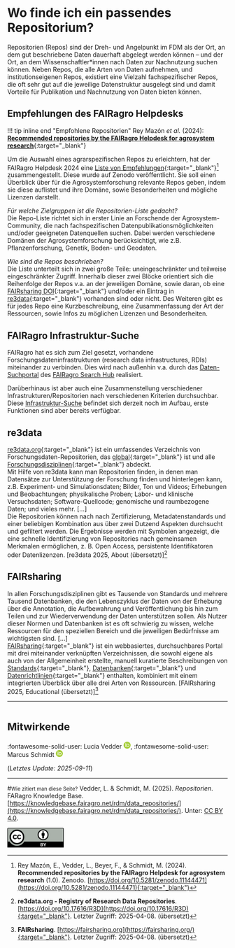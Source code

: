 # Wo finde ich ein passendes Repositorium?

Repositorien (Repos) sind der Dreh- und Angelpunkt im FDM als der Ort, an dem gut beschriebene Daten dauerhaft abgelegt werden können – und der Ort, an dem Wissenschaftler*innen nach Daten zur Nachnutzung suchen können.
Neben Repos, die alle Arten von Daten aufnehmen, und institutionseigenen Repos, existiert eine Vielzahl fachspezifischer Repos, die oft sehr gut auf die jeweilige Datenstruktur ausgelegt sind und damit Vorteile für Publikation und Nachnutzung von Daten bieten können.



## Empfehlungen des FAIRagro Helpdesks

!!! tip inline end "Empfohlene Repositorien"
	Rey Mazón _et al._ (2024): [**Recommended repositories by the FAIRagro Helpdesk for agrosystem research**](https://doi.org/10.5281/zenodo.11144471){:target="_blank"}

Um die Auswahl eines agrarspezifischen Repos zu erleichtern, hat der FAIRagro Helpdesk 2024 eine [Liste von Empfehlungen](https://zenodo.org/records/11144471){:target="_blank"}[^1] zusammengestellt.
Diese wurde auf Zenodo veröffentlicht.
Sie soll einen Überblick über für die Agrosystemforschung relevante Repos geben, indem sie diese auflistet und ihre Domäne, sowie Besonderheiten und mögliche Lizenzen darstellt.

[^1]: Rey Mazón, E., Vedder, L., Beyer, F., & Schmidt, M. (2024). **Recommended repositories by the FAIRagro Helpdesk for agrosystem research** (1.0). Zenodo. [https://doi.org/10.5281/zenodo.11144471](https://doi.org/10.5281/zenodo.11144471){:target="_blank"}


_Für welche Zielgruppen ist die Repositorien-Liste gedacht?_  
Die Repo-Liste richtet sich in erster Linie an Forschende der Agrosystem-Community, die nach fachspezifischen Datenpublikationsmöglichkeiten und/oder geeigneten Datenquellen suchen.
Dabei werden verschiedene Domänen der Agrosystemforschung berücksichtigt, wie z.B. Pflanzenforschung, Genetik, Boden- und Geodaten.

_Wie sind die Repos beschrieben?_  
Die Liste unterteilt sich in zwei große Teile: uneingeschränkter und teilweise eingeschränkter Zugriff.
Innerhalb dieser zwei Blöcke orientiert sich die Reihenfolge der Repos v.a. an der jeweiligen Domäne, sowie daran, ob eine [FAIRsharing DOI](https://fairsharing.org/){:target="_blank"} und/oder ein Eintrag in [re3data](https://www.re3data.org/){:target="_blank"} vorhanden sind oder nicht.
Des Weiteren gibt es für jedes Repo eine Kurzbeschreibung, eine Zusammenfassung der Art der Ressourcen, sowie Infos zu möglichen Lizenzen und Besonderheiten.



## FAIRagro Infrastruktur-Suche
FAIRagro hat es sich zum Ziel gesetzt, vorhandene Forschungsdateninfrastrukturen (research data infrastructures, RDIs) miteinander zu verbinden.
Dies wird nach außenhin v.a. durch das [Daten-Suchportal](https://datasets.search-hub.fairagro.net/) des [FAIRagro Search Hub](../services.md/#fairagro-search-hub) realisiert.

Darüberhinaus ist aber auch eine Zusammenstellung verschiedener Infrastrukturen/Repositorien nach verschiedenen Kriterien durchsuchbar.  
Diese [Infrastruktur-Suche](https://repositories.search-hub.fairagro.net/) befindet sich derzeit noch im Aufbau, erste Funktionen sind aber bereits verfügbar.



## re3data
[re3data.org](https://www.re3data.org/){:target="_blank"} ist ein umfassendes Verzeichnis von Forschungsdaten-Repositorien, das [global](https://www.re3data.org/browse/by-country/){:target="_blank"} ist und alle [Forschungsdisziplinen](https://www.re3data.org/browse/by-subject/){:target="_blank"} abdeckt.  
Mit Hilfe von re3data kann man Repositorien finden, in denen man Datensätze zur Unterstützung der Forschung finden und hinterlegen kann, z.B. Experiment- und Simulationsdaten; Bilder, Ton und Videos; Erhebungen und Beobachtungen; physikalische Proben; Labor- und klinische Versuchsdaten; Software-Quellcode; genomische und raumbezogene Daten; und vieles mehr.
\[...\]  
Die Repositorien können nach nach Zertifizierung, Metadatenstandards und einer beliebigen Kombination aus über zwei Dutzend Aspekten durchsucht und gefiltert werden.
Die Ergebnisse werden mit Symbolen angezeigt, die eine schnelle Identifizierung von Repositories nach gemeinsamen Merkmalen ermöglichen, z. B. Open Access, persistente Identifikatoren oder Datenlizenzen.
\[re3data 2025, About (übersetzt)\][^2]

[^2]: **re3data.org - Registry of Research Data Repositories**. [https://doi.org/10.17616/R3D](https://doi.org/10.17616/R3D){:target="_blank"}. Letzter Zugriff: 2025-04-08. (übersetzt)



## FAIRsharing
In allen Forschungsdisziplinen gibt es Tausende von Standards und mehrere Tausend Datenbanken, die den Lebenszyklus der Daten von der Erhebung über die Annotation, die Aufbewahrung und Veröffentlichung bis hin zum Teilen und zur Wiederverwendung der Daten unterstützen sollen.
Als Nutzer dieser Normen und Datenbanken ist es oft schwierig zu wissen, welche Ressourcen für den speziellen Bereich und die jeweiligen Bedürfnisse am wichtigsten sind.
\[...\]  
[FAIRsharing](https://fairsharing.org/){:target="_blank"} ist ein webbasiertes, durchsuchbares Portal mit drei miteinander verknüpften Verzeichnissen, die sowohl eigene als auch von der Allgemeinheit erstellte, manuell kuratierte Beschreibungen von [Standards](https://fairsharing.org/standards){:target="_blank"}, [Datenbanken](https://fairsharing.org/databases){:target="_blank"} und [Datenrichtlinien](https://fairsharing.org/policies){:target="_blank"} enthalten, kombiniert mit einem integrierten Überblick über alle drei Arten von Ressourcen.
\[FAIRsharing 2025, Educational (übersetzt)\][^3]

[^3]: **FAIRsharing**. [https://fairsharing.org](https://fairsharing.org/){:target="_blank"}. Letzter Zugriff: 2025-04-08. (übersetzt)



---
# <small>Mitwirkende</small>
:fontawesome-solid-user: Lucia Vedder [![ORCID icon](../images/ORCID-iD_icon_16x16.png)](https://orcid.org/0000-0002-8924-9800),
:fontawesome-solid-user: Marcus Schmidt [![ORCID icon](../images/ORCID-iD_icon_16x16.png)](https://orcid.org/0000-0002-5546-5521)

(*Letztes Update: 2025-09-11*)

---
#<small>Wie zitiert man diese Seite?</small>
Vedder, L. & Schmidt, M. (2025). *Repositorien*. FARagro Knowledge Base. [https://knowledgebase.fairagro.net/rdm/data_repositories/](https://knowledgebase.fairagro.net/rdm/data_repositories/). Unter: [CC BY 4.0](https://creativecommons.org/licenses/by/4.0/).  

[![CC BY Logo](../images/cc-by.png)](https://creativecommons.org/licenses/by/4.0/)
